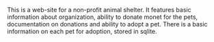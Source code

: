 This is a web-site for a non-profit animal shelter.
It features basic information about organization, ability to donate monet for the pets, documentation on donations and ability to
adopt a pet. There is a basic information on each pet for adoption, stored in sqlite.
